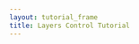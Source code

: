 ```yaml
---
layout: tutorial_frame
title: Layers Control Tutorial
---
```

<script>
	var cities = L.layerGroup();

	var mLittleton = L.marker([39.61, -105.02]).bindPopup('This is Littleton, CO.').addTo(cities);
	var mDenver = L.marker([39.74, -104.99]).bindPopup('This is Denver, CO.').addTo(cities);
	var mAurora = L.marker([39.73, -104.8]).bindPopup('This is Aurora, CO.').addTo(cities);
	var mGolden = L.marker([39.77, -105.23]).bindPopup('This is Golden, CO.').addTo(cities);

	var mbAttr = 'Map data &copy; <a href="https://skpdi.mosreg.ru">СКПДИ2 ЦРЦТ</a>, Imagery © <a href="https://www.mapbox.com/">Mapbox</a>';
	var mbUrl = 'https://api.mapbox.com/styles/v1/{id}/tiles/{z}/{x}/{y}?access_token=pk.eyJ1IjoibWFwYm94IiwiYSI6ImNpejY4NXVycTA2emYycXBndHRqcmZ3N3gifQ.rJcFIG214AriISLbB6B5aw';
 
	var streets = L.tileLayer(mbUrl, {id: 'mapbox/streets-v11', tileSize: 512, zoomOffset: -1, attribution: mbAttr});

	var osm = L.tileLayer('https://tile.openstreetmap.org/{z}/{x}/{y}.png', {
		maxZoom: 19,
		attribution: '&copy; <a href="http://www.openstreetmap.org/copyright">OpenStreetMap</a>'
	});

	var map = L.map('map', {
		center: [39.73, -104.99],
		zoom: 10,
		layers: [osm, cities]
	});

	var baseLayers = {
		'OpenStreetMap': osm,
		'Streets': streets
	};

	var overlays = {
		'Cities': cities
	};

	var layerControl = L.control.layers(baseLayers, overlays).addTo(map);
	var crownHill = L.marker([39.75, -105.09]).bindPopup('This is Crown Hill Park.');
	var rubyHill = L.marker([39.68, -105.00]).bindPopup('This is Ruby Hill Park.');

	var parks = L.layerGroup([crownHill, rubyHill]);

	var satellite = L.tileLayer(mbUrl, {id: 'mapbox/satellite-v9', tileSize: 512, zoomOffset: -1, attribution: mbAttr});
	layerControl.addBaseLayer(satellite, 'Satellite');
	layerControl.addOverlay(parks, 'Parks');
</script>
